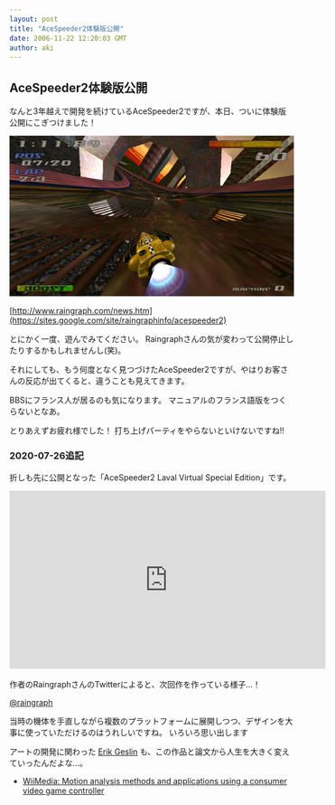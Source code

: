 ```yaml
---
layout: post
title: "AceSpeeder2体験版公開"
date: 2006-11-22 12:20:03 GMT
author: aki
---
```

## AceSpeeder2体験版公開

なんと3年越えで開発を続けているAceSpeeder2ですが、本日、ついに体験版公開にこぎつけました！

![20061122.jpg](/assets/2006/20061122.jpg)


[http://www.raingraph.com/news.htm](https://sites.google.com/site/raingraphinfo/acespeeder2)

とにかく一度、遊んでみてください。
Raingraphさんの気が変わって公開停止したりするかもしれませんし(笑)。


それにしても、もう何度となく見つづけたAceSpeeder2ですが、やはりお客さんの反応が出てくると、違うことも見えてきます。

BBSにフランス人が居るのも気になります。
マニュアルのフランス語版をつくらないとなあ。

とりあえずお疲れ様でした！
打ち上げパーティをやらないといけないですね!!

### 2020-07-26追記

折しも先に公開となった「AceSpeeder2 Laval Virtual Special Edition」です。

<iframe width="560" height="315" src="https://www.youtube.com/embed/N4WtupBoRMI" frameborder="0" allow="accelerometer; autoplay; encrypted-media; gyroscope; picture-in-picture" allowfullscreen></iframe>

作者のRaingraphさんのTwitterによると、次回作を作っている様子…！

[@raingraph](https://twitter.com/raingraph)

当時の機体を手直しながら複数のプラットフォームに展開しつつ、デザインを大事に使っていただけるのはうれしいですね。
いろいろ思い出します

アートの開発に関わった [Erik Geslin](https://www.researchgate.net/profile/Erik_Geslin) も、この作品と論文から人生を大きく変えていったんだよな…。

- [WiiMedia: Motion analysis methods and applications using a consumer video game controller](https://www.researchgate.net/publication/234819226_WiiMedia_Motion_analysis_methods_and_applications_using_a_consumer_video_game_controller)